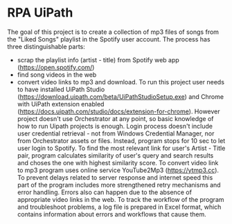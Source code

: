 # RPA UiPath
The goal of this project is to create a collection of mp3 files of songs from the "Liked Songs" playlist in the Spotify user account. The process has three distinguishable parts:
- scrap the playlist info (artist - title) from Spotify web app (https://open.spotify.com/)
- find song videos in the web
- convert video links to mp3 and download.
To run this project user needs to have installed UiPath Studio (https://download.uipath.com/beta/UiPathStudioSetup.exe) and Chrome with UiPath extension enabled (https://docs.uipath.com/studio/docs/extension-for-chrome). However project doesn't use Orchestrator at any point, so basic knowledge of how to run Uipath projects is enough.
Login process doesn't include user credential retrieval - not from Windows Credential Manager, nor from Orchestrator assets or files. Instead, program stops for 10 sec to let user login to Spotify.
To find the most relevant link for user's Artist - Title pair, program calculates similarity of user's query and search results and choses the one with highest similarity score.
To convert video link to mp3 program uses online service YouTube2Mp3 (https://ytmp3.cc). To prevent delays related to server response and internet speed this part of the program includes more strengthened retry mechanisms and error handling.
Errors also can happen due to the absence of appropriate video links in the web.
To track the workflow of the program and troubleshoot problems, a log file is prepared in Excel format, which contains information about errors and workflows that cause them.

